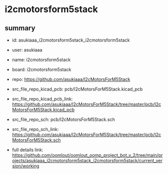# i2cmotorsform5stack
 
## summary 
* id: asukiaaa_i2cmotorsform5stack_i2cmotorsform5stack
* user: asukiaaa
* name: i2cmotorsform5stack
* board: i2cmotorsform5stack
* repo: https://github.com/asukiaaa/I2cMotorsForM5Stack
* src_file_repo_kicad_pcb: pcb/I2cMotorsForM5Stack.kicad_pcb
* src_file_repo_kicad_pcb_link: https://github.com/asukiaaa/I2cMotorsForM5Stack/tree/master/pcb/I2cMotorsForM5Stack.kicad_pcb


* src_file_repo_sch: pcb/I2cMotorsForM5Stack.sch
* src_file_repo_sch_link: https://github.com/asukiaaa/I2cMotorsForM5Stack/tree/master/pcb/I2cMotorsForM5Stack.sch
* full details link: https://github.com/oomlout/oomlout_oomp_project_bot_v_2/tree/main/projects/asukiaaa_i2cmotorsform5stack_i2cmotorsform5stack/current_version/working  






